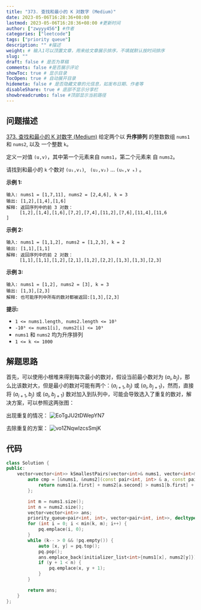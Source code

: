```yaml
---
title: "373. 查找和最小的 K 对数字 (Medium)"
date: 2023-05-06T16:28:36+08:00
lastmod: 2023-05-06T16:28:36+08:00 #更新时间
author: ["zwyyy456"] #作者
categories: ["leetcode"]
tags: ["priority queue"]
description: "" #描述
weight: # 输入1可以顶置文章，用来给文章展示排序，不填就默认按时间排序
slug: ""
draft: false # 是否为草稿
comments: false #是否展示评论
showToc: true # 显示目录
TocOpen: true # 自动展开目录
hidemeta: false # 是否隐藏文章的元信息，如发布日期、作者等
disableShare: true # 底部不显示分享栏
showbreadcrumbs: false #顶部显示当前路径
---
```

## 问题描述
[373. 查找和最小的 K 对数字 (Medium)](https://leetcode.cn/problems/find-k-pairs-with-smallest-sums/)
给定两个以 **升序排列** 的整数数组 `nums1` 和 `nums2`, 以及
一个整数 `k`。

定义一对值 `(u,v)`，其中第一个元素来自 `nums1`，第二个元素来
自 `nums2`。

请找到和最小的 `k` 个数对 `(u₁,v₁)`, ` (u₂,v₂)`  ...  `(uₖ,v
ₖ)` 。

**示例 1:**

```
输入: nums1 = [1,7,11], nums2 = [2,4,6], k = 3
输出: [1,2],[1,4],[1,6]
解释: 返回序列中的前 3 对数：
     [1,2],[1,4],[1,6],[7,2],[7,4],[11,2],[7,6],[11,4],[11,6
]

```

**示例 2:**

```
输入: nums1 = [1,1,2], nums2 = [1,2,3], k = 2
输出: [1,1],[1,1]
解释: 返回序列中的前 2 对数：
     [1,1],[1,1],[1,2],[2,1],[1,2],[2,2],[1,3],[1,3],[2,3]

```

**示例 3:**

```
输入: nums1 = [1,2], nums2 = [3], k = 3
输出: [1,3],[2,3]
解释: 也可能序列中所有的数对都被返回:[1,3],[2,3]

```

**提示:**

- `1 <= nums1.length, nums2.length <= 10⁵`
- `-10⁹ <= nums1[i], nums2[i] <= 10⁹`
- `nums1` 和 `nums2` 均为升序排列
- `1 <= k <= 1000`

## 解题思路
首先，可以使用小根堆来得到每次最小的数对，假设当前最小数对为 $(a_i, b_j)$，那么比该数对大，但是最小的数对可能有两个：$(a_{i + 1}, b_j)$ 或 $(a_i, b_{j + 1})$，然而，直接将 $(a_{i + 1}, b_j)$ 或 $(a_i, b_{j + 1})$ 数对加入到队列中，可能会导致选入了重复的数对，解决方案，可以参照这两张图：

出现重复的情况：
![EoTgJU2tDWepYN7](https://pic-upyun.zwyyy456.tech/smms/2023-12-26-065521.png)

去除重复的方案：
![vo1ZNqwIzcsSmjK](https://pic-upyun.zwyyy456.tech/smms/2023-12-26-065523.png)

## 代码
```cpp
class Solution {
public:
    vector<vector<int>> kSmallestPairs(vector<int>& nums1, vector<int>& nums2, int k) {
        auto cmp = [&nums1, &nums2](const pair<int, int> & a, const pair<int, int> & b) {
            return nums1[a.first] + nums2[a.second] > nums1[b.first] + nums2[b.second];
        };

        int m = nums1.size();
        int n = nums2.size();
        vector<vector<int>> ans;   
        priority_queue<pair<int, int>, vector<pair<int, int>>, decltype(cmp)> pq(cmp);
        for (int i = 0; i < min(k, m); i++) {
            pq.emplace(i, 0);
        }
        while (k-- > 0 && !pq.empty()) {
            auto [x, y] = pq.top(); 
            pq.pop();
            ans.emplace_back(initializer_list<int>{nums1[x], nums2[y]});
            if (y + 1 < n) {
                pq.emplace(x, y + 1);
            }
        }

        return ans;
    }
};
```

